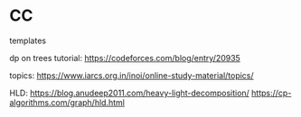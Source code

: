 # CC
templates


dp on trees tutorial:
https://codeforces.com/blog/entry/20935


topics:
https://www.iarcs.org.in/inoi/online-study-material/topics/


HLD:
https://blog.anudeep2011.com/heavy-light-decomposition/
https://cp-algorithms.com/graph/hld.html
